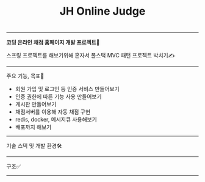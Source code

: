 <h1><center> JH Online Judge</center><h1></h1>

---

**코딩 온라인 채점 홈페이지 개발 프로젝트📖**

스프링 프로젝트를 해보기위해 혼자서 풀스택 MVC 패턴 프로젝트 박치기✍

---

주요 기능, 목표💎

- 회원 가입 및 로그인 등 인증 서비스 만들어보기
- 인증 권한에 따른 기능 사용 만들어보기
- 게시판 만들어보기
- 채점서버를 이용해 자동 채점 구현 
- redis, docker, 메시지큐 사용해보기
- 배포까지 해보기

---

기술 스택 및 개발 환경🛠

---

구조✅

---





